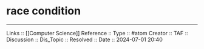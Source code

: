 # race condition


---
Links :: [[Computer Science]]
Reference ::
Type :: #atom
Creator ::
TAF ::
Discussion ::
Dis_Topic :: 
Resolved ::
Date :: 2024-07-01 20:40
